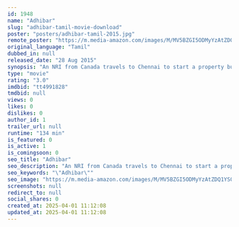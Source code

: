 ```yaml
---
id: 1948
name: "Adhibar"
slug: "adhibar-tamil-movie-download"
poster: "posters/adhibar-tamil-2015.jpg"
remote_poster: "https://m.media-amazon.com/images/M/MV5BZGI5ODMyYzAtZDQ1YS00ZmNhLTk2ODUtOWNjOWRhZTUwZGZiXkEyXkFqcGc@._V1_SX300.jpg"
original_language: "Tamil"
dubbed_in: null
released_date: "28 Aug 2015"
synopsis: "An NRI from Canada travels to Chennai to start a property business. As his company starts doing well, he realizes he is he being cheated by his most trusted people, and gets imprisoned for fraud. What happens next?"
type: "movie"
rating: "3.0"
imdbid: "tt4991828"
tmdbid: null
views: 0
likes: 0
dislikes: 0
author_id: 1
trailer_url: null
runtime: "134 min"
is_featured: 0
is_active: 1
is_comingsoon: 0
seo_title: "Adhibar"
seo_description: "An NRI from Canada travels to Chennai to start a property business. As his company starts doing well, he realizes he is he being cheated by his most trusted people, and gets imprisoned for fraud. What happens next?"
seo_keywords: "\"Adhibar\""
seo_image: "https://m.media-amazon.com/images/M/MV5BZGI5ODMyYzAtZDQ1YS00ZmNhLTk2ODUtOWNjOWRhZTUwZGZiXkEyXkFqcGc@._V1_SX300.jpg"
screenshots: null
redirect_to: null
social_shares: 0
created_at: 2025-04-01 11:12:08
updated_at: 2025-04-01 11:12:08
---
```


